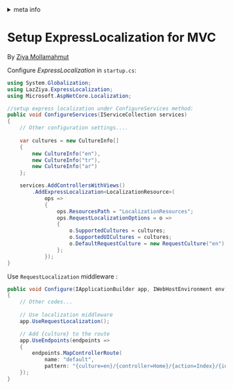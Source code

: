 <!-- meta tags details, will be assigned to meta tags inside header by js -->
<div id="meta-info">
<details><summary>meta info</summary>

> * Title: <i id="md-title">Setup ExpressLocalization for MVC</i>
> * Keywords: <i id="md-keywords">localization, asp.net-core, mvc</i>
> * Description: <i id="md-description">Learn how to setup ExpressLocalization for Asp.Net Core MVC.</i>
> * Author: <i id="md-author">Ziya Mollamahmut</i>
> * Date: <i id="md-date">08-Aug-2020</i>
> * Image: <i id="md-image">https://github.com/LazZiya/Docs/raw/master/LazZiya.ExpressLocalization/v4.0/images/lazziya-express-localization-logo.png</i>
> * Image-alt: <i id="md-image-alt">LazZiya.ExpressLocalization Logo</i>
> * Version: <i id="md-version">v4.0</i>

</details>
</div>

# Setup ExpressLocalization for MVC

By [Ziya Mollamahmut](https://github.com/LazZiya)

Configure _ExpressLocalization_ in `startup.cs`:
````csharp
using System.Globalization;
using LazZiya.ExpressLocalization;
using Microsoft.AspNetCore.Localization;

//setup express localization under ConfigureServices method:
public void ConfigureServices(IServiceCollection services)
{
    // Other configuration settings....
    
    var cultures = new CultureInfo[]
    {
        new CultureInfo("en"),
        new CultureInfo("tr"),
        new CultureInfo("ar")
    };

    services.AddControllersWithViews()
        .AddExpressLocalization<LocalizationResource>(
            ops =>
            {
                ops.ResourcesPath = "LocalizationResources";
                ops.RequestLocalizationOptions = o =>
                {
                    o.SupportedCultures = cultures;
                    o.SupportedUICultures = cultures;
                    o.DefaultRequestCulture = new RequestCulture("en");
                };
            });
}
````

Use `RequestLocalization` middleware :
````csharp
public void Configure(IApplicationBuilder app, IWebHostEnvironment env)
{
    // Other codes...
    
    // Use localization middleware
    app.UseRequestLocalization();

    // Add {culture} to the route
    app.UseEndpoints(endpoints =>
    {
        endpoints.MapControllerRoute(
            name: "default",
            pattern: "{culture=en}/{controller=Home}/{action=Index}/{id?}");
    });
}
````
